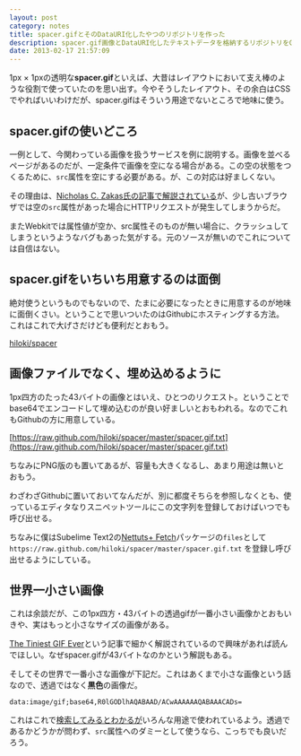 ```yaml
---
layout: post
category: notes
title: spacer.gifとそのDataURI化したやつのリポジトリを作った
description: spacer.gif画像とDataURI化したテキストデータを格納するリポジトリをGithubにつくった。
date: 2013-02-17 21:57:09
---
```

1px × 1pxの透明な**spacer.gif**といえば、大昔はレイアウトにおいて支え棒のような役割で使っていたのを思い出す。今やそうしたレイアウト、その余白はCSSでやればいいわけだが、spacer.gifはそういう用途でないところで地味に使う。

## spacer.gifの使いどころ

一例として、今関わっている画像を扱うサービスを例に説明する。画像を並べるページがあるのだが、一定条件で画像を空になる場合がある。この空の状態をつくるために、`src`属性を空にする必要がある。が、この対応は好ましくない。

その理由は、[Nicholas C. Zakas氏の記事で解説されている](http://www.nczonline.net/blog/2010/03/16/empty-string-urls-in-html-a-followup/)が、少し古いブラウザでは空の`src`属性があった場合にHTTPリクエストが発生してしまうからだ。

またWebkitでは属性値が空か、src属性そのものが無い場合に、クラッシュしてしまうというようなバグもあった気がする。元のソースが無いのでこれについては自信はない。

## spacer.gifをいちいち用意するのは面倒

絶対使うというものでもないので、たまに必要になったときに用意するのが地味に面倒くさい。ということで思いついたのはGithubにホスティングする方法。これはこれで大げさだけども便利だとおもう。

[hiloki/spacer](https://github.com/hiloki/spacer)

## 画像ファイルでなく、埋め込めるように

1px四方のたった43バイトの画像とはいえ、ひとつのリクエスト。ということでbase64でエンコードして埋め込むのが良い好ましいとおもわれる。なのでこれもGithubの方に用意している。

[https://raw.github.com/hiloki/spacer/master/spacer.gif.txt](https://raw.github.com/hiloki/spacer/master/spacer.gif.txt)

ちなみにPNG版のも置いてあるが、容量も大きくなるし、あまり用途は無いとおもう。

わざわざGithubに置いておいてなんだが、別に都度そちらを参照しなくとも、使っているエディタなりスニペットツールにこの文字列を登録しておけばいつでも呼び出せる。

ちなみに僕はSubelime Text2の[Nettuts+ Fetch](http://net.tutsplus.com/articles/news/introducing-nettuts-fetch/)パッケージの`files`として `https://raw.github.com/hiloki/spacer/master/spacer.gif.txt` を登録し呼び出せるようにしている。

## 世界一小さい画像

これは余談だが、この1px四方・43バイトの透過gifが一番小さい画像かとおもいきや、実はもっと小さなサイズの画像がある。

[The Tiniest GIF Ever](http://probablyprogramming.com/2009/03/15/the-tiniest-gif-ever)という記事で細かく解説されているので興味があれば読んでほしい。なぜspacer.gifが43バイトなのかという解説もある。

そしてその世界で一番小さな画像が下記だ。これはあくまで小さな画像という話なので、透過ではなく**黒色**の画像だ。

`data:image/gif;base64,R0lGODlhAQABAAD/ACwAAAAAAQABAAACADs=`

これはこれで[検索してみるとわかるが](https://www.google.co.jp/#hl=ja&gs_rn=3&gs_ri=psy-ab&tok=TDUs29KgGnYshCdbNfILiw&cp=58&gs_id=4z&xhr=t&q=data%3Aimage%2Fgif%3Bbase64%2CR0lGODlhAQABAAD%2FACwAAAAAAQABAAACADs%3D&)いろんな用途で使われているよう。透過であるかどうかが問わず、`src`属性へのダミーとして使うなら、こっちでも良いだろう。